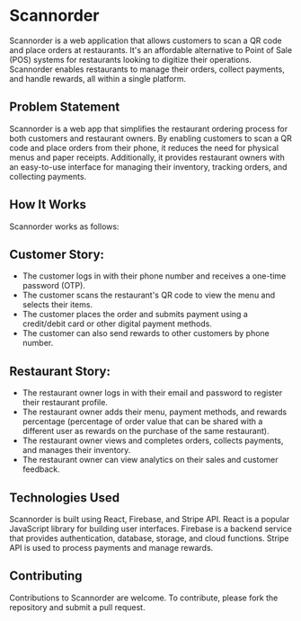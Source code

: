 # Scannorder
Scannorder is a web application that allows customers to scan a QR code and place orders at restaurants. It's an affordable alternative to Point of Sale (POS) systems for restaurants looking to digitize their operations. Scannorder enables restaurants to manage their orders, collect payments, and handle rewards, all within a single platform.

## Problem Statement
Scannorder is a web app that simplifies the restaurant ordering process for both customers and restaurant owners. By enabling customers to scan a QR code and place orders from their phone, it reduces the need for physical menus and paper receipts. Additionally, it provides restaurant owners with an easy-to-use interface for managing their inventory, tracking orders, and collecting payments.

## How It Works
Scannorder works as follows:

## Customer Story:
- The customer logs in with their phone number and receives a one-time password (OTP).
- The customer scans the restaurant's QR code to view the menu and selects their items.
- The customer places the order and submits payment using a credit/debit card or other digital payment methods.
- The customer can also send rewards to other customers by phone number.

## Restaurant Story:
- The restaurant owner logs in with their email and password to register their restaurant profile.
- The restaurant owner adds their menu, payment methods, and rewards percentage (percentage of order value that can be shared with a different user as rewards on the purchase of the same restaurant).
- The restaurant owner views and completes orders, collects payments, and manages their inventory.
- The restaurant owner can view analytics on their sales and customer feedback.

## Technologies Used
Scannorder is built using React, Firebase, and Stripe API. React is a popular JavaScript library for building user interfaces. Firebase is a backend service that provides authentication, database, storage, and cloud functions. Stripe API is used to process payments and manage rewards.

## Contributing
Contributions to Scannorder are welcome. To contribute, please fork the repository and submit a pull request.
